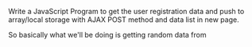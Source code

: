 Write a JavaScript Program to get the user registration data and push 
to array/local storage with AJAX POST method and data list in new 
page. 

So basically what we'll be doing is getting random data from 